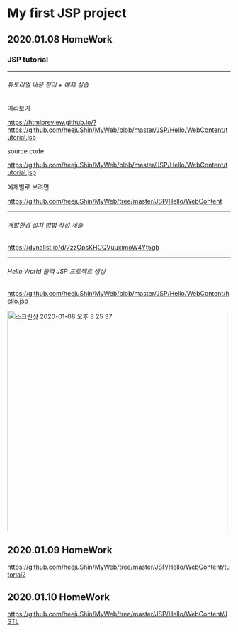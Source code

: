 # My first JSP project

## 2020.01.08 HomeWork

### JSP tutorial

-------------------------

###### 튜토리얼 내용 정리 + 예제 실습

미리보기 

https://htmlpreview.github.io/?https://github.com/heejuShin/MyWeb/blob/master/JSP/Hello/WebContent/tutorial.jsp

source code 

https://github.com/heejuShin/MyWeb/blob/master/JSP/Hello/WebContent/tutorial.jsp

예제별로 보려면

https://github.com/heejuShin/MyWeb/tree/master/JSP/Hello/WebContent

---------------------------

###### 개발환경 설치 방법 작성 제출

https://dynalist.io/d/7zzOpsKHCQVuuximoW4Yt5gb

---------------------------

###### Hello World 출력 JSP 프로젝트 생성

https://github.com/heejuShin/MyWeb/blob/master/JSP/Hello/WebContent/hello.jsp

<img width="497" alt="스크린샷 2020-01-08 오후 3 25 37" src="https://user-images.githubusercontent.com/49302519/71955277-2ee58e00-322b-11ea-88df-c0a8b23b93da.png">

## 2020.01.09 HomeWork

https://github.com/heejuShin/MyWeb/tree/master/JSP/Hello/WebContent/tutorial2

## 2020.01.10 HomeWork

https://github.com/heejuShin/MyWeb/tree/master/JSP/Hello/WebContent/JSTL


